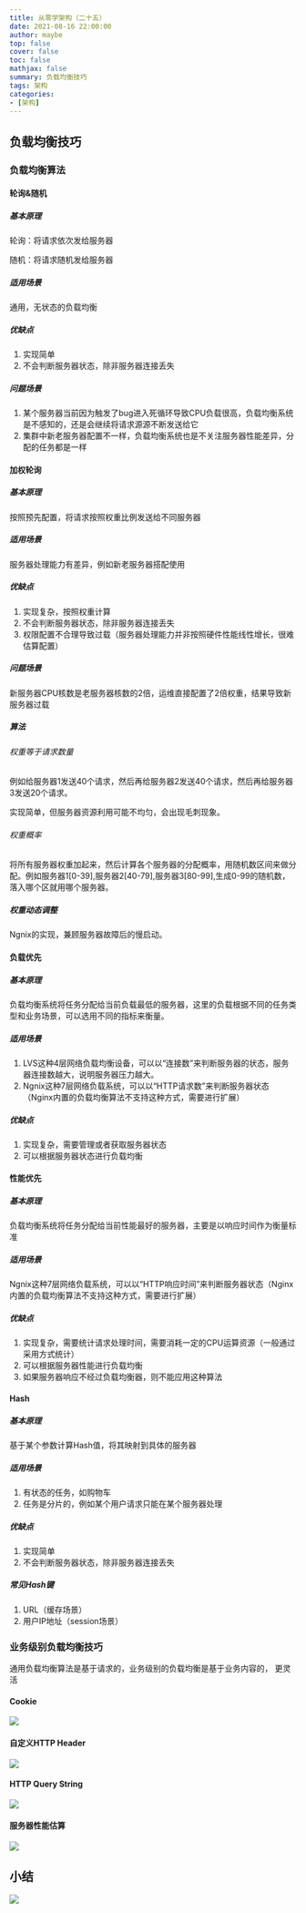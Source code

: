 ```yaml
---
title: 从零学架构（二十五）
date: 2021-08-16 22:00:00
author: maybe
top: false
cover: false
toc: false
mathjax: false
summary: 负载均衡技巧
tags: 架构
categories:
- [架构]
---
```


## 负载均衡技巧

### 负载均衡算法

#### 轮询&随机

##### 基本原理

轮询：将请求依次发给服务器

随机：将请求随机发给服务器

##### 适用场景

通用，无状态的负载均衡

##### 优缺点

1. 实现简单
2. 不会判断服务器状态，除非服务器连接丢失

##### 问题场景

1. 某个服务器当前因为触发了bug进入死循环导致CPU负载很高，负载均衡系统是不感知的，还是会继续将请求源源不断发送给它
2. 集群中新老服务器配置不一样，负载均衡系统也是不关注服务器性能差异，分配的任务都是一样

#### 加权轮询

##### 基本原理

按照预先配置，将请求按照权重比例发送给不同服务器

##### 适用场景

服务器处理能力有差异，例如新老服务器搭配使用

##### 优缺点

1. 实现复杂，按照权重计算
2. 不会判断服务器状态，除非服务器连接丢失
3. 权限配置不合理导致过载（服务器处理能力并非按照硬件性能线性增长，很难估算配置）

##### 问题场景

新服务器CPU核数是老服务器核数的2倍，运维直接配置了2倍权重，结果导致新服务器过载

##### 算法

###### 权重等于请求数量

例如给服务器1发送40个请求，然后再给服务器2发送40个请求，然后再给服务器3发送20个请求。

实现简单，但服务器资源利用可能不均匀，会出现毛刺现象。

###### 权重概率

将所有服务器权重加起来，然后计算各个服务器的分配概率，用随机数区间来做分配。例如服务器1[0-39],服务器2[40-79],服务器3[80-99],生成0-99的随机数，落入哪个区就用哪个服务器。

##### 权重动态调整

Ngnix的实现，兼顾服务器故障后的慢启动。

#### 负载优先

##### 基本原理

负载均衡系统将任务分配给当前负载最低的服务器，这里的负载根据不同的任务类型和业务场景，可以选用不同的指标来衡量。

##### 适用场景

1. LVS这种4层网络负载均衡设备，可以以“连接数”来判断服务器的状态，服务器连接数越大，说明服务器压力越大。
2. Ngnix这种7层网络负载系统，可以以“HTTP请求数”来判断服务器状态（Nginx内置的负载均衡算法不支持这种方式，需要进行扩展）

##### 优缺点

1. 实现复杂，需要管理或者获取服务器状态
2. 可以根据服务器状态进行负载均衡

#### 性能优先

##### 基本原理

负载均衡系统将任务分配给当前性能最好的服务器，主要是以响应时间作为衡量标准

##### 适用场景

Ngnix这种7层网络负载系统，可以以“HTTP响应时间”来判断服务器状态（Nginx内置的负载均衡算法不支持这种方式，需要进行扩展）

##### 优缺点

1. 实现复杂，需要统计请求处理时间，需要消耗一定的CPU运算资源（一般通过采用方式统计）
2. 可以根据服务器性能进行负载均衡
3. 如果服务器响应不经过负载均衡器，则不能应用这种算法

#### Hash

##### 基本原理

基于某个参数计算Hash值，将其映射到具体的服务器

##### 适用场景

1. 有状态的任务，如购物车
2. 任务是分片的，例如某个用户请求只能在某个服务器处理

##### 优缺点

1. 实现简单
2. 不会判断服务器状态，除非服务器连接丢失

##### 常见Hash键

1. URL（缓存场景）
2. 用户IP地址（session场景）

### 业务级别负载均衡技巧

通用负载均衡算法是基于请求的，业务级别的负载均衡是基于业务内容的，
更灵活

#### Cookie

![](/medias/assets/20210816215647.png)

#### 自定义HTTP Header

![](/medias/assets/20210816215843.png)

#### HTTP Query String

![](/medias/assets/20210816215951.png)

#### 服务器性能估算

![](/medias/assets/20210816220201.png)

## 小结

![](/medias/assets/%E8%B4%9F%E8%BD%BD%E5%9D%87%E8%A1%A1%E6%8A%80%E5%B7%A7.png)